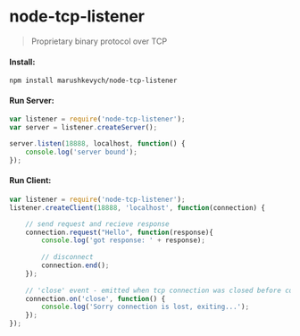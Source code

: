 node-tcp-listener
=================
> Proprietary binary protocol over TCP

#### Install: 
```
npm install marushkevych/node-tcp-listener
```

#### Run Server:
```js
var listener = require('node-tcp-listener');
var server = listener.createServer();

server.listen(18888, localhost, function() {
    console.log('server bound');
});
```

#### Run Client:
```js
var listener = require('node-tcp-listener');
listener.createClient(18888, 'localhost', function(connection) {

    // send request and recieve response
    connection.request("Hello", function(response){
        console.log('got response: ' + response);
        
        // disconnect
        connection.end();
    });
    
    // 'close' event - emitted when tcp connection was closed before connection.end() was called
    connection.on('close', function() {
        console.log('Sorry connection is lost, exiting...');
    });
});

```


